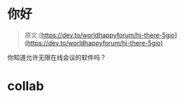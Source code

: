 # 你好

> 原文:[https://dev.to/worldhappyforum/hi-there-5gio](https://dev.to/worldhappyforum/hi-there-5gio)

你知道允许无限在线会议的软件吗？

# [](#collab)collab